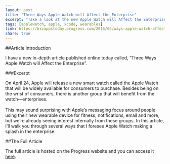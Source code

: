 ```yaml
---
layout: post
title: "Three Ways Apple Watch will Affect the Enterprise"
excerpt: "Take a look at the new Apple Watch will Affect the Enterprise"
tags: [applewatch, apple, xcode, wearables]
link: https://bizappstoday.progress.com/2015/04/ways-apple-watch-affects-enterprise.html
share: true
---
```

##Article Introduction

I have a new in-depth article published online today called, “Three Ways Apple Watch will Affect the Enterprise”. 

###Excerpt 

On April 24, Apple will release a new smart watch called the Apple Watch that will be widely available for consumers to purchase. Besides being on the wrist of consumers, there is another group that will benefit from the watch—enterprises.
<br>
<br>
This may sound surprising with Apple’s messaging focus around people using their new wearable device for fitness, notifications, email and more, but we’re already seeing interest internally from these groups. In this article, I’ll walk you through several ways that I foresee Apple Watch making a splash in the enterprise.

##The Full Article

The full article is hosted on the Progress website and you can access it [here](https://bizappstoday.progress.com/2015/04/ways-apple-watch-affects-enterprise.html).